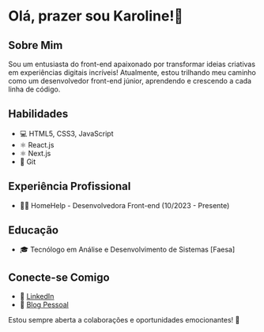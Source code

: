 
# Olá, prazer sou Karoline!👋

## Sobre Mim
Sou um entusiasta do front-end apaixonado por transformar ideias criativas em experiências digitais incríveis! Atualmente, estou trilhando meu caminho como um desenvolvedor front-end júnior, aprendendo e crescendo a cada linha de código.

## Habilidades 
- 💻 HTML5, CSS3, JavaScript
- ⚛️ React.js
- ⚛️ Next.js
- 🔄 Git

## Experiência Profissional
- 👩‍💻 HomeHelp - Desenvolvedora Front-end (10/2023 - Presente)

## Educação
- 🎓 Tecnólogo em Análise e Desenvolvimento de Sistemas [Faesa]

## Conecte-se Comigo
- 💼 [LinkedIn](https://www.linkedin.com/in/karoline-costa-980644281/)
- 📝 [Blog Pessoal](https://kcbdev.vercel.app/#)

Estou sempre aberta a colaborações e oportunidades emocionantes! 🚀
